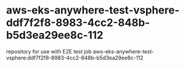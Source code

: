 # aws-eks-anywhere-test-vsphere-ddf7f2f8-8983-4cc2-848b-b5d3ea29ee8c-112
repository for use with E2E test job aws-eks-anywhere-test-vsphere:ddf7f2f8-8983-4cc2-848b-b5d3ea29ee8c-112
